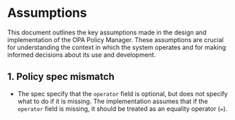 # Assumptions

This document outlines the key assumptions made in the design and implementation of the OPA Policy Manager. These assumptions are crucial for understanding the context in which the system operates and for making informed decisions about its use and development.

## 1. Policy spec mismatch

- The spec specify that the `operator` field is optional, but does not specify what to do if it is missing. The implementation assumes that if the `operator` field is missing, it should be treated as an equality operator (`=`).

